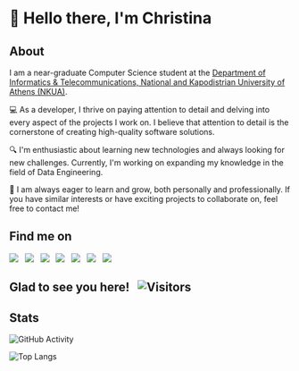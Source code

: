 <h1>👋 Hello there, I'm Christina</h1>

## About
I am a near-graduate Computer Science student at the [Department of Informatics & Telecommunications, National and Kapodistrian University of Athens (NKUA)](https://www.di.uoa.gr/en). <br>

💻 As a developer, I thrive on paying attention to detail and delving into every aspect of the projects I work on. I believe that attention to detail is the cornerstone of creating high-quality software solutions. 

🔍 I'm enthusiastic about learning new technologies and always looking for new challenges. Currently, I'm working on expanding my knowledge in the field of Data Engineering.

🌱 I am always eager to learn and grow, both personally and professionally. If you have similar interests or have exciting projects to collaborate on, feel free to contact me! 

## Find me on
<div align="left">
    <a target="_blank" href="https://www.linkedin.com/in/cpapasotiri/"><img src="https://img.shields.io/badge/-LinkedIn-0077B5??style=flat-square&logo=Linkedin&logoColor=black"></img></a>
    &nbsp;
    <a target="_blank" href="mailto:papasotiri.christina@gmail.com"><img src="https://img.shields.io/badge/Gmail-D14836??style=flat-square&logo=gmail&logoColor=white"></img></a>
    &nbsp;
    <a target="_blank" href="https://www.facebook.com/cpapasotiri"><img src="https://img.shields.io/badge/Facebook-1877F2??style=flat-square&logo=facebook&logoColor=black"></img></a>
    &nbsp;
    <a target="_blank" href="https://www.instagram.com/cpapasotiri/"><img src="https://img.shields.io/badge/Instagram-E4405F??style=flat-square&logo=instagram&logoColor=white"></img></a>
    &nbsp;
    <a target="_blank" href="https://open.spotify.com/user/21dlas6i77h7hocosdiri4q6y"><img src="https://img.shields.io/badge/-Spotify-1DB954??style=flat-square&logo=Spotify&logoColor=black"></img></a>
    &nbsp;
    <a target="_blank" href="https://learn.microsoft.com/en-us/users/cpapasotiri"><img src="https://img.shields.io/badge/Microsoft_Learn-258ffa??style=flat-square&logo=microsoft&logoColor=white"></img></a>
    &nbsp;
    <a target="_blank" href="https://g.dev/cpapasotiri"><img src="https://img.shields.io/badge/Google_Dev-258ffa??style=flat-square&logo=google&logoColor=white"></img></a>
    &nbsp;
</div>

## Glad to see you here! &nbsp; ![Visitors](https://komarev.com/ghpvc/?username=cpapasotiri&color=blueviolet)
<!-- Used service provider: [antonkomarev](https://github.com/antonkomarev/github-profile-views-counter?tab=readme-ov-file) -->

## Stats
![GitHub Activity](https://github-readme-stats.vercel.app/api?username=cpapasotiri&count_private=true&show_icons=true&theme=dracula)

![Top Langs](https://github-readme-stats.vercel.app/api/top-langs/?username=cpapasotiri&count_private=true&show_icons=true&theme=dracula&hide_title=false&layout=compact)
